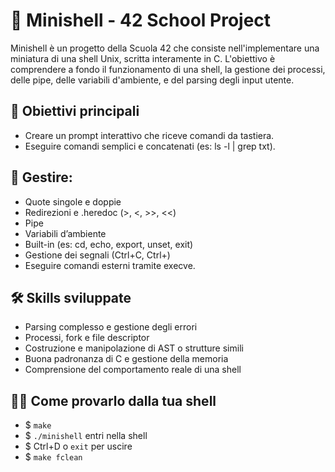# 🔧 Minishell - 42 School Project

Minishell è un progetto della Scuola 42 che consiste nell'implementare
una miniatura di una shell Unix, scritta interamente in C. L'obiettivo
è comprendere a fondo il funzionamento di una shell, la gestione dei
processi, delle pipe, delle variabili d'ambiente, e del parsing degli
input utente.

## 🎯 Obiettivi principali
  - Creare un prompt interattivo che riceve comandi da tastiera.
  - Eseguire comandi semplici e concatenati (es: ls -l | grep txt).
## 📌 Gestire:
  - Quote singole e doppie
  - Redirezioni e .heredoc (>, <, >>, <<)
  - Pipe
  - Variabili d’ambiente
  - Built-in (es: cd, echo, export, unset, exit)
  - Gestione dei segnali (Ctrl+C, Ctrl+\)
  - Eseguire comandi esterni tramite execve.

## 🛠️ Skills sviluppate
  - Parsing complesso e gestione degli errori
  - Processi, fork e file descriptor
  - Costruzione e manipolazione di AST o strutture simili
  - Buona padronanza di C e gestione della memoria
  - Comprensione del comportamento reale di una shell

## 👨‍💻 Come provarlo dalla tua shell
  - $ `make`
  - $ `./minishell` entri nella shell
  - $ Ctrl+D o `exit` per uscire
  - $ `make fclean`
